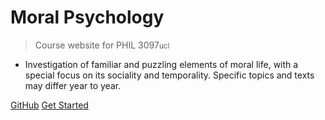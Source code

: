

<!-- ![logo](_media/icon.svg) -->


# Moral Psychology

> Course website for PHIL 3097<small>ucl</small>

- Investigation of familiar and puzzling elements of moral life, with a special focus on its sociality and temporality. Specific topics and texts may differ year to year.


[GitHub](https://github.com/digitalphi/MoralPsychology/)
[Get Started](#welcome)

<!-- []() generates a button -->



